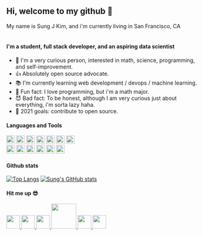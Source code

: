 
## Hi, welcome to my github 👋
My name is Sung J Kim, and i'm currently living in San Francisco, CA
<br/>
<br/>

#### I'm a student, full stack developer, and an aspiring data scientist
- 🤔 I'm a very curious person, interested in math, science, programming, and self-improvement.
- 👍 Absolutely open source advocate.
- 📚 I'm currently learning web development / devops / machine learning.
- 🤣 Fun fact: I love programming, but i'm a math major.
- 😈 Bad fact: To be honest, although I am very curious just about everything, i'm sorta lazy haha.
- 🥅 2021 goals: contribute to open source.

#### Languages and Tools
<img width="22px" src="https://img.icons8.com/color/48/000000/html-5--v1.png"/>
<img width="22px" src="https://img.icons8.com/color/48/000000/css3.png"/>
<img width="22px" src="https://img.icons8.com/color/48/000000/javascript--v1.png"/>
<img width="22px" src="https://img.icons8.com/color/48/000000/console.png"/>
<img width="22px" src="https://img.icons8.com/color/48/000000/golang.png"/>
<img width="22px" src="https://img.icons8.com/color/48/000000/python--v1.png"/>
<img width="22px" src="https://img.icons8.com/color/48/000000/haskell.png"/>
<br/>

<img width="22px" src="https://img.icons8.com/color/48/000000/git.png"/>
<img width="22px" src="https://img.icons8.com/color/48/000000/react-native.png"/>
<img width="22px" src="https://img.icons8.com/color/48/000000/postgreesql.png"/>
<img width="22px" src="https://img.icons8.com/color/48/000000/docker.png"/>
<img width="22px" src="https://img.icons8.com/color/48/000000/kubernetes.png"/>
<img width="22px" src="https://img.icons8.com/color/48/000000/amazon-web-services.png"/>

#### Github stats
[![Top Langs](https://github-readme-stats.vercel.app/api/top-langs/?username=SungJKK&exclude_repo=dotfiles&theme=nightowl)](https://github.com/anuraghazra/github-readme-stats)
[![Sung's GitHub stats](https://github-readme-stats.vercel.app/api?username=SungJKK&show_icons=true&theme=nightowl)](https://github.com/anuraghazra/github-readme-stats)

#### Hit me up 😎
<a href="https://www.instagram.com/sung.j_kim/" target="_blank">
<img width="35px" src="https://img.icons8.com/color/48/000000/instagram-new--v1.png"/>
</a> 
<a href="https://twitter.com/SungJKim7" target="_blank">
<img width="35px" src="https://img.icons8.com/color/48/000000/twitter--v1.png"/>
</a> 
<a href="https://github.com/SungJKK" target="_blank">
<img width="35px" src="https://img.icons8.com/color/48/000000/github--v1.png"/>
</a> 
<a href="https://www.kaggle.com/skim98" target="_blank">
<img width="65px" src="https://www.vectorlogo.zone/logos/kaggle/kaggle-ar21.svg" />
</a>
<a href="https://stackoverflow.com/users/15509129/01penguin" target="_blank">
<img width="35px" src="https://img.icons8.com/color/48/000000/stackoverflow.png"/>
</a>
<a href="https://www.linkedin.com/in/sung-kim-667953185/" target="_blank">
<img width="35px" src="https://img.icons8.com/color/48/000000/linkedin.png"/>
</a> 

